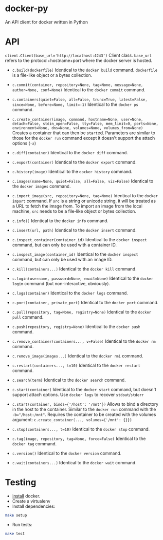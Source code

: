 docker-py
=========

An API client for docker written in Python

API
===

`client.Client(base_url='http://localhost:4243')`
Client class. `base_url` refers to the protocol+hostname+port where the docker server is hosted.

* `c.build(dockerfile)`
Identical to the `docker build` command. `dockerfile` is a file-like object or a bytes collection.

* `c.commit(container, repository=None, tag=None, message=None, author=None, conf=None)`
Identical to the `docker commit` command.

* `c.containers(quiet=False, all=False, trunc=True, latest=False, since=None, before=None, limit=-1)`
Identical to the `docker ps` command.

* `c.create_container(image, command, hostname=None, user=None, detach=False, stdin_open=False, tty=False, mem_limit=0, ports=None, environment=None, dns=None, volumes=None, volumes_from=None)`
Creates a container that can then be `start`ed. Parameters are similar to those for the `docker run` command
except it doesn't support the attach options (`-a`)

* `c.diff(container)`
Identical to the `docker diff` command.

* `c.export(container)`
Identical to the `docker export` command.

* `c.history(image)`
Identical to the `docker history` command.

* `c.images(name=None, quiet=False, all=False, viz=False)`
Identical to the `docker images` command.

* `c.import_image(src, repository=None, tag=None)`
Identical to the `docker import` command. If `src` is a string or unicode string, it will be treated as a URL
to fetch the image from. To import an image from the local machine, `src` needs to be a file-like object or
bytes collection.

* `c.info()`
Identical to the `docker info` command.

* `c.insert(url, path)`
Identical to the `docker insert` command.

* `c.inspect_container(container_id)`
Identical to the `docker inspect` command, but can only be used with a container ID.

* `c.inspect_image(container_id)`
Identical to the `docker inspect` command, but can only be used with an image ID.

* `c.kill(containers...)`
Identical to the `docker kill` command.

* `c.login(username, password=None, email=None)`
Identical to the `docker login` command (but non-interactive, obviously).

* `c.logs(container)`
Identical to the `docker logs` command.

* `c.port(container, private_port)`
Identical to the `docker port` command.

* `c.pull(repository, tag=None, registry=None)`
Identical to the `docker pull` command.

* `c.push(repository, registry=None)`
Identical to the `docker push` command.

* `c.remove_container(containers..., v=False)`
Identical to the `docker rm` command.

* `c.remove_image(images...)`
Identical to the `docker rmi` command.

* `c.restart(containers..., t=10)`
Identical to the `docker restart` command.

* `c.search(term)`
Identical to the `docker search` command.

* `c.start(container)`
Identical to the `docker start` command, but doesn't support attach options. Use `docker logs` to
recover `stdout`/`stderr`

* `c.start(container, binds={'/host': '/mnt'})`
Allows to bind a directory in the host to the container.
Similar to the `docker run` command with the `-b="/host:/mnt"`.
Requires the container to be created with the volumes argument:
`c.create_container(..., volumes={'/mnt': {}})`

* `c.stop(containers..., t=10)`
Identical to the `docker stop` command.

* `c.tag(image, repository, tag=None, force=False)`
Identical to the `docker tag` command.

* `c.version()`
Identical to the `docker version` command.

* `c.wait(containers...)`
Identical to the `docker wait` command.


Testing
=======

* [Install](http://www.docker.io/gettingstarted/) docker.
* Create a virtualenv
* Install dependencies:

```sh
make setup
```

* Run tests:

```sh
make test
```
